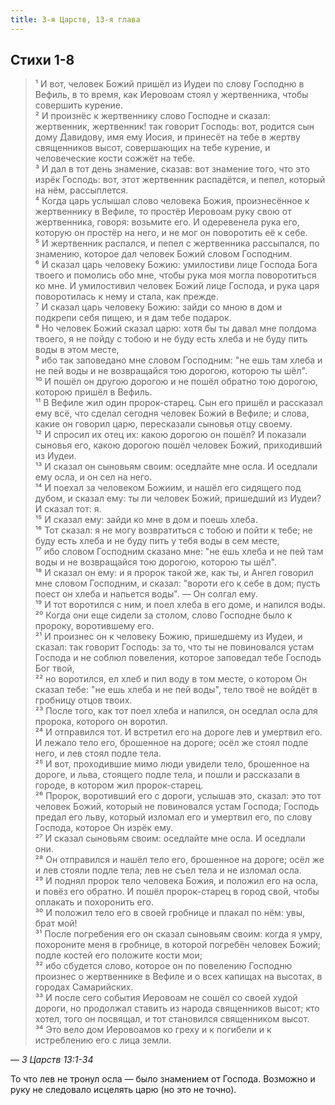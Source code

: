 ```yaml
---
title: 3-я Царств, 13-я глава
---
```


## Стихи 1-8
 
> ¹ И вот, человек Божий пришёл из Иудеи по слову Господню в Вефиль, в то время, как Иеровоам стоял у жертвенника,
> чтобы совершить курение.  
> ² И произнёс к жертвеннику слово Господне и сказал: жертвенник, жертвенник! так говорит Господь: вот, родится сын дому Давидову,
> имя ему Иосия, и принесёт на тебе в жертву священников высот, совершающих на тебе курение, и человеческие кости сожжёт на тебе.  
> ³ И дал в тот день знамение, сказав: вот знамение того, что это изрёк Господь: вот, этот жертвенник распадётся, и пепел,
> который на нём, рассыплется.  
> ⁴ Когда царь услышал слово человека Божия, произнесённое к жертвеннику в Вефиле, то простёр Иеровоам руку свою от жертвенника,
> говоря: возьмите его. И одеревенела рука его, которую он простёр на него, и не мог он поворотить её к себе.  
> ⁵ И жертвенник распался, и пепел с жертвенника рассыпался, по знамению, которое дал человек Божий словом Господним.  
> ⁶ И сказал царь человеку Божию: умилостиви лице Господа Бога твоего и помолись обо мне, чтобы рука моя могла поворотиться ко мне.
> И умилостивил человек Божий лице Господа, и рука царя поворотилась к нему и стала, как прежде.  
> ⁷ И сказал царь человеку Божию: зайди со мною в дом и подкрепи себя пищею, и я дам тебе подарок.  
> ⁸ Но человек Божий сказал царю: хотя бы ты давал мне полдома твоего, я не пойду с тобою и не буду есть хлеба и не буду пить воды
> в этом месте,  
> ⁹ ибо так заповедано мне словом Господним: "не ешь там хлеба и не пей воды и не возвращайся тою дорогою, которою ты шёл".  
> ¹⁰ И пошёл он другою дорогою и не пошёл обратно тою дорогою, которою пришёл в Вефиль.  
> ¹¹ В Вефиле жил один пророк-старец. Сын его пришёл и рассказал ему всё, что сделал сегодня человек Божий в Вефиле; и слова,
> какие он говорил царю, пересказали сыновья отцу своему.  
> ¹² И спросил их отец их: какою дорогою он пошёл? И показали сыновья его, какою дорогою пошёл человек Божий, приходивший из Иудеи.  
> ¹³ И сказал он сыновьям своим: оседлайте мне осла. И оседлали ему осла, и он сел на него.  
> ¹⁴ И поехал за человеком Божиим, и нашёл его сидящего под дубом, и сказал ему: ты ли человек Божий, пришедший из Иудеи?
> И сказал тот: я.  
> ¹⁵ И сказал ему: зайди ко мне в дом и поешь хлеба.  
> ¹⁶ Тот сказал: я не могу возвратиться с тобою и пойти к тебе; не буду есть хлеба и не буду пить у тебя воды в сем месте,  
> ¹⁷ ибо словом Господним сказано мне: "не ешь хлеба и не пей там воды и не возвращайся тою дорогою, которою ты шёл".  
> ¹⁸ И сказал он ему: и я пророк такой же, как ты, и Ангел говорил мне словом Господним, и сказал: "вороти его к себе в дом;
> пусть поест он хлеба и напьется воды". — Он солгал ему.  
> ¹⁹ И тот воротился с ним, и поел хлеба в его доме, и напился воды.  
> ²⁰ Когда они еще сидели за столом, слово Господне было к пророку, воротившему его.  
> ²¹ И произнес он к человеку Божию, пришедшему из Иудеи, и сказал: так говорит Господь: за то, что ты не повиновался
> устам Господа и не соблюл повеления, которое заповедал тебе Господь Бог твой,  
> ²² но воротился, ел хлеб и пил воду в том месте, о котором Он сказал тебе: "не ешь хлеба и не пей воды", тело твоё
> не войдёт в гробницу отцов твоих.  
> ²³ После того, как тот поел хлеба и напился, он оседлал осла для пророка, которого он воротил.  
> ²⁴ И отправился тот. И встретил его на дороге лев и умертвил его. И лежало тело его, брошенное на дороге; осёл же стоял
> подле него, и лев стоял подле тела.  
> ²⁵ И вот, проходившие мимо люди увидели тело, брошенное на дороге, и льва, стоящего подле тела, и пошли и рассказали в городе,
> в котором жил пророк-старец.  
> ²⁶ Пророк, воротивший его с дороги, услышав это, сказал: это тот человек Божий, который не повиновался устам Господа;
> Господь предал его льву, который изломал его и умертвил его, по слову Господа, которое Он изрёк ему.  
> ²⁷ И сказал сыновьям своим: оседлайте мне осла. И оседлали они.  
> ²⁸ Он отправился и нашёл тело его, брошенное на дороге; осёл же и лев стояли подле тела; лев не съел тела и не изломал осла.  
> ²⁹ И поднял пророк тело человека Божия, и положил его на осла, и повёз его обратно. И пошёл пророк-старец в город свой,
> чтобы оплакать и похоронить его.  
> ³⁰ И положил тело его в своей гробнице и плакал по нём: увы, брат мой!  
> ³¹ После погребения его он сказал сыновьям своим: когда я умру, похороните меня в гробнице, в которой погребён человек Божий;
> подле костей его положите кости мои;  
> ³² ибо сбудется слово, которое он по повелению Господню произнес о жертвеннике в Вефиле и о всех капищах на высотах,
> в городах Самарийских.  
> ³³ И после сего события Иеровоам не сошёл со своей худой дороги, но продолжал ставить из народа священников высот; кто хотел,
> того он посвящал, и тот становился священником высот.  
> ³⁴ Это вело дом Иеровоамов ко греху и к погибели и к истреблению его с лица земли.

— <cite>3&nbsp;Царств&nbsp;13:1-34</cite>

То что лев не тронул осла — было знамением от Господа. Возможно и руку не следовало исцелять царю (но это не точно).
